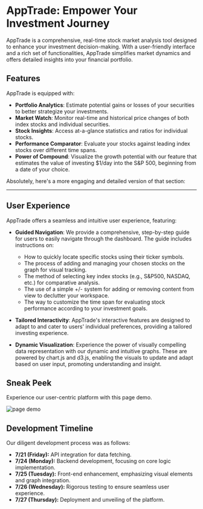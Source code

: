 # AppTrade: Empower Your Investment Journey

AppTrade is a comprehensive, real-time stock market analysis tool designed to enhance your investment decision-making. With a user-friendly interface and a rich set of functionalities, AppTrade simplifies market dynamics and offers detailed insights into your financial portfolio.

## Features
AppTrade is equipped with:

- **Portfolio Analytics**: Estimate potential gains or losses of your securities to better strategize your investments.
- **Market Watch**: Monitor real-time and historical price changes of both index stocks and individual securities.
- **Stock Insights**: Access at-a-glance statistics and ratios for individual stocks.
- **Performance Comparator**: Evaluate your stocks against leading index stocks over different time spans.
- **Power of Compound**: Visualize the growth potential with our feature that estimates the value of investing $1/day into the S&P 500, beginning from a date of your choice.

Absolutely, here's a more engaging and detailed version of that section:

---

## User Experience

AppTrade offers a seamless and intuitive user experience, featuring:

- **Guided Navigation**: We provide a comprehensive, step-by-step guide for users to easily navigate through the dashboard. The guide includes instructions on:
   - How to quickly locate specific stocks using their ticker symbols.
   - The process of adding and managing your chosen stocks on the graph for visual tracking.
   - The method of selecting key index stocks (e.g., S&P500, NASDAQ, etc.) for comparative analysis.
   - The use of a simple +/- system for adding or removing content from view to declutter your workspace.
   - The way to customize the time span for evaluating stock performance according to your investment goals.

- **Tailored Interactivity**: AppTrade's interactive features are designed to adapt to and cater to users' individual preferences, providing a tailored investing experience.

- **Dynamic Visualization**: Experience the power of visually compelling data representation with our dynamic and intuitive graphs. These are powered by chart.js and d3.js, enabling the visuals to update and adapt based on user input, promoting understanding and insight.

## Sneak Peek
Experience our user-centric platform with this page demo.

![page demo](https://github.com/DingoDang1113/js-project/assets/73029929/c252f00d-2307-422e-8d68-ea5c7058965b)

## Development Timeline
Our diligent development process was as follows:

- **7/21 (Friday):** API integration for data fetching.
- **7/24 (Monday):** Backend development, focusing on core logic implementation.
- **7/25 (Tuesday):** Front-end enhancement, emphasizing visual elements and graph integration.
- **7/26 (Wednesday):** Rigorous testing to ensure seamless user experience.
- **7/27 (Thursday):** Deployment and unveiling of the platform.
